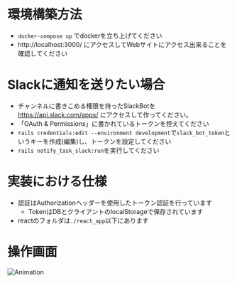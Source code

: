 # 環境構築方法
- ```docker-compose up``` でdockerを立ち上げてください
- http://localhost:3000/ にアクセスしてWebサイトにアクセス出来ることを確認してください

# Slackに通知を送りたい場合
- チャンネルに書きこめる権限を持ったSlackBotを https://api.slack.com/apps/ にアクセスして作ってください。
- 「OAuth & Permissions」に書かれているトークンを控えてください
- ```rails credentials:edit --environment development```で```slack_bot_token```というキーを作成(編集)し、トークンを設定してください
- ```rails notify_task_slack:run```を実行してください

# 実装における仕様
- 認証はAuthorizationヘッダーを使用したトークン認証を行っています
  - TokenはDBとクライアントのlocalStorageで保存されています
- reactのフォルダは```./react_app```以下にあります

# 操作画面
![Animation](https://github.com/lain003/RoutineTask/assets/1112171/c378f07a-fd0e-4dec-af94-d565ab733085)

